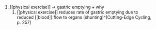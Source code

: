 1. [[physical exercise]] → gastric emptying + why
	1. [[physical exercise]] reduces rate of gastric emptying due to reduced [[blood]] flow to organs (shunting)^[Cutting-Edge Cycling, p. 257]